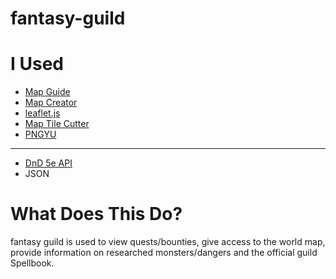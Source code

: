 # fantasy-guild

# I Used

* [Map Guide](https://techtrail.net/creating-an-interactive-map-with-leaflet-js/)
* [Map Creator](https://inkarnate.com/)
* [leaflet.js](https://leafletjs.com/)
* [Map Tile Cutter](https://github.com/bramus/photoshop-google-maps-tile-cutter/)
* [PNGYU](https://nukesaq88.github.io/Pngyu/)

-----------------------------------------------------------------------------------

* [DnD 5e API](https://www.dnd5eapi.co/)
* JSON

# What Does This Do?

<p>fantasy guild is used to view quests/bounties, give access to the world map, provide information on researched monsters/dangers and the official guild Spellbook.</p>
